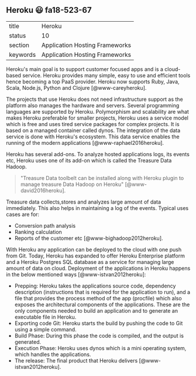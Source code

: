   ## Heroku :smiley: fa18-523-67


|          |                                |
| -------- | ------------------------------ |
| title    | Heroku                         | 
| status   | 10                             |
| section  | Application Hosting Frameworks |
| keywords | Application Hosting Frameworks |


Heroku's main goal is to support customer focused apps and is a cloud-based 
service. Heroku provides many simple, easy to use and efficient tools hence 
becoming a top PaaS provider. Heroku now supports Ruby, Java, Scala, Node.js,
Python and Clojure [@www-careyheroku].

The projects that use Heroku does not need infrastructure support as the platform
also manages the hardware and servers. Several programming languages are supported
by Heroku. Polymorphism and scalability are what makes Heroku preferable for
smaller projects, Heroku uses a service model which is free and uses tired service
packages for complex projects. It is based on a managed container called dynos.
The integration of the data service is done with Heroku's ecosystem. This data
service enables the running of the modern applications [@www-raphael2016heroku].

Heroku has several add-ons. To analyze hosted applications logs, its events etc,
Heroku uses one of its add-on which is called the Treasure Data Hadoop.
> "Treasure Data toolbelt can be installed along with Heroku plugin to manage 
treasure Data Hadoop on Heroku" [@www-david2016heroku]. 

Treasure data collects,stores and analyzes large amount of data immediately.
This also helps in maintaining a log of the events. Typical uses cases are for:

-	Conversion path analysis
-	Ranking calculation
-	Reports of the customer etc [@www-bighadoop2012heroku].	

With Heroku any application can be deployed to the cloud with one push from Git.
Today, Heroku has expanded to offer Heroku Enterprise platform and a Heroku 
Postgres SQL database as a service for managing large amount of data on cloud.
Deployment of the applications in Heroku happens in the below mentioned ways
[@www-istvan2012heroku]:

-	Prepping: Heroku takes the applications source code, dependency description
  (instructions that is required for the application to run), and a file that 
  provides the process method of the app (procfile) which also exposes the 
  architectural components of the applications. These are the only components needed 
  to build an application and to generate an executable file in Heroku.
-	Exporting code Git: Heroku starts the build by pushing the code to Git using
  a simple command.
-	Build Phase:  During this phase the code is compiled, and the output is 
  generated.
-	Execution Phase: Heroku uses dynos which is a mini operating system, which
  handles the applications.
-	The release: The final product that Heroku delivers [@www-istvan2012heroku].
